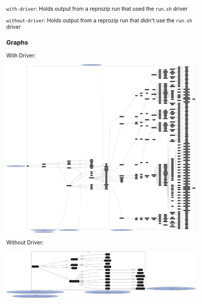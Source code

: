 `with-driver`: Holds output from a reprozip run that used the `run.sh` driver

`without-driver`: Holds output from a reprozip run that didn't use the `run.sh` driver

### Graphs

With Driver:

<img src="with-driver/graph.svg">

Without Driver:

<img src="without-driver/graph.svg">
